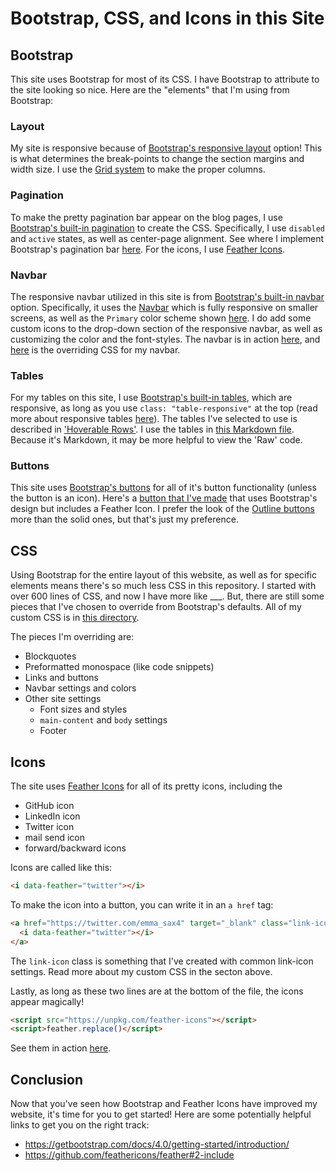 # Bootstrap, CSS, and Icons in this Site

## Bootstrap

This site uses Bootstrap for most of its CSS. I have Bootstrap to attribute to the site looking so nice. Here are the "elements" that I'm using from Bootstrap:

### Layout

My site is responsive because of [Bootstrap's responsive layout](https://getbootstrap.com/docs/4.0/layout/overview/) option! This is what determines the break-points to change the section margins and width size. I use the [Grid system](https://getbootstrap.com/docs/4.0/layout/grid/) to make the proper columns.

### Pagination

To make the pretty pagination bar appear on the blog pages, I use [Bootstrap's built-in pagination](https://getbootstrap.com/docs/4.0/components/pagination/) to create the CSS. Specifically, I use `disabled` and `active` states, as well as center-page alignment. See where I implement Bootstrap's pagination bar [here](https://github.com/emma-sax4/emma-sax4.github.io/blob/release/_includes/pagination.html). For the icons, I use [Feather Icons](https://github.com/feathericons/feather).

### Navbar

The responsive navbar utilized in this site is from [Bootstrap's built-in navbar](https://getbootstrap.com/docs/4.0/components/navbar/) option. Specifically, it uses the [Navbar](https://getbootstrap.com/docs/4.0/components/navbar/#nav) which is fully responsive on smaller screens, as well as the `Primary` color scheme shown [here](https://getbootstrap.com/docs/4.0/components/navbar/#color-schemes). I do add some custom icons to the drop-down section of the responsive navbar, as well as customizing the color and the font-styles. The navbar is in action [here](https://github.com/emma-sax4/emma-sax4.github.io/blob/release/_includes/header.html), and [here](https://github.com/emma-sax4/emma-sax4.github.io/blob/release/assets/css/_navigation.scss) is the overriding CSS for my navbar.

### Tables

For my tables on this site, I use [Bootstrap's built-in tables](https://getbootstrap.com/docs/4.0/content/tables/), which are responsive, as long as you use `class: "table-responsive"` at the top (read more about responsive tables [here](https://getbootstrap.com/docs/4.0/content/tables/#responsive-tables)). The tables I've selected to use is described in ['Hoverable Rows'](https://getbootstrap.com/docs/4.0/content/tables/#hoverable-rows). I use the tables in [this Markdown file](https://github.com/emma-sax4/emma-sax4.github.io/blob/release/_pages/around_town.md). Because it's Markdown, it may be more helpful to view the 'Raw' code.

### Buttons

This site uses [Bootstrap's buttons](https://getbootstrap.com/docs/4.0/components/buttons/) for all of it's button functionality (unless the button is an icon). Here's a [button that I've made](https://github.com/emma-sax4/emma-sax4.github.io/blob/release/_includes/email_button.html) that uses Bootstrap's design but includes a Feather Icon. I prefer the look of the [Outline buttons](https://getbootstrap.com/docs/4.0/components/buttons/#outline-buttons) more than the solid ones, but that's just my preference.

## CSS

Using Bootstrap for the entire layout of this website, as well as for specific elements means there's so much less CSS in this repository. I started with over 600 lines of CSS, and now I have more like ___. But, there are still some pieces that I've chosen to override from Bootstrap's defaults. All of my custom CSS is in [this directory](https://github.com/emma-sax4/emma-sax4.github.io/tree/release/assets/css).

The pieces I'm overriding are:
* Blockquotes
* Preformatted monospace (like code snippets)
* Links and buttons
* Navbar settings and colors
* Other site settings
  * Font sizes and styles
  * `main-content` and `body` settings
  * Footer

## Icons

The site uses [Feather Icons](https://github.com/feathericons/feather) for all of its pretty icons, including the
* GitHub icon
* LinkedIn icon
* Twitter icon
* mail send icon
* forward/backward icons

Icons are called like this:
```html
<i data-feather="twitter"></i>
```

To make the icon into a button, you can write it in an `a href` tag:
```html
<a href="https://twitter.com/emma_sax4" target="_blank" class="link-icon">
  <i data-feather="twitter"></i>
</a>
```

The `link-icon` class is something that I've created with common link-icon settings. Read more about my custom CSS in the secton above.

Lastly, as long as these two lines are at the bottom of the file, the icons appear magically!
```html
<script src="https://unpkg.com/feather-icons"></script>
<script>feather.replace()</script>
```

See them in action [here](https://github.com/emma-sax4/emma-sax4.github.io/blob/release/_layouts/home.html#L20).

## Conclusion

Now that you've seen how Bootstrap and Feather Icons have improved my website, it's time for you to get started! Here are some potentially helpful links to get you on the right track:
* https://getbootstrap.com/docs/4.0/getting-started/introduction/
* https://github.com/feathericons/feather#2-include

